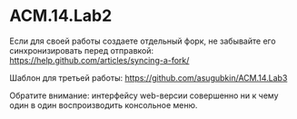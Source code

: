 ACM.14.Lab2
===========
Если для своей работы создаете отдельный форк, не забывайте его синхронизировать перед отправкой:
https://help.github.com/articles/syncing-a-fork/

Шаблон для третьей работы:
https://github.com/asugubkin/ACM.14.Lab3

Обратите внимание: интерфейсу web-версии совершенно ни к чему один в один воспроизводить консольное меню.
